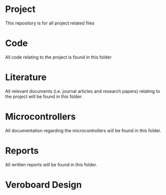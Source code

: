 # Project
This repository is for all project related files
# Code
All code relating to the project is found in this folder
# Literature
All relevant documents (i.e. journal articles and research papers) relating to the project will be found in this folder.
# Microcontrollers
All documentation regarding the microcontrollers will be found in this folder.
# Reports
All written reports will be found in this folder.
# Veroboard Design
